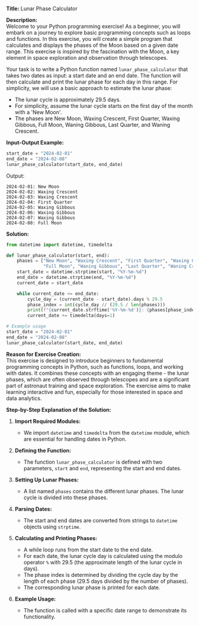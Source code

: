 **Title:** Lunar Phase Calculator

**Description:**  
Welcome to your Python programming exercise! As a beginner, you will embark on a journey to explore basic programming concepts such as loops and functions. In this exercise, you will create a simple program that calculates and displays the phases of the Moon based on a given date range. This exercise is inspired by the fascination with the Moon, a key element in space exploration and observation through telescopes.

Your task is to write a Python function named `lunar_phase_calculator` that takes two dates as input: a start date and an end date. The function will then calculate and print the lunar phase for each day in this range. For simplicity, we will use a basic approach to estimate the lunar phase:

- The lunar cycle is approximately 29.5 days.
- For simplicity, assume the lunar cycle starts on the first day of the month with a 'New Moon'.
- The phases are New Moon, Waxing Crescent, First Quarter, Waxing Gibbous, Full Moon, Waning Gibbous, Last Quarter, and Waning Crescent.

**Input-Output Example:**

```python
start_date = "2024-02-01"
end_date = "2024-02-08"
lunar_phase_calculator(start_date, end_date)
```

Output:

```
2024-02-01: New Moon
2024-02-02: Waxing Crescent
2024-02-03: Waxing Crescent
2024-02-04: First Quarter
2024-02-05: Waxing Gibbous
2024-02-06: Waxing Gibbous
2024-02-07: Waxing Gibbous
2024-02-08: Full Moon
```

**Solution:**

```python
from datetime import datetime, timedelta

def lunar_phase_calculator(start, end):
    phases = ["New Moon", "Waxing Crescent", "First Quarter", "Waxing Gibbous", 
              "Full Moon", "Waning Gibbous", "Last Quarter", "Waning Crescent"]
    start_date = datetime.strptime(start, "%Y-%m-%d")
    end_date = datetime.strptime(end, "%Y-%m-%d")
    current_date = start_date

    while current_date <= end_date:
        cycle_day = (current_date - start_date).days % 29.5
        phase_index = int(cycle_day // (29.5 / len(phases)))
        print(f"{current_date.strftime('%Y-%m-%d')}: {phases[phase_index]}")
        current_date += timedelta(days=1)

# Example usage
start_date = "2024-02-01"
end_date = "2024-02-08"
lunar_phase_calculator(start_date, end_date)
```

**Reason for Exercise Creation:**  
This exercise is designed to introduce beginners to fundamental programming concepts in Python, such as functions, loops, and working with dates. It combines these concepts with an engaging theme - the lunar phases, which are often observed through telescopes and are a significant part of astronaut training and space exploration. The exercise aims to make learning interactive and fun, especially for those interested in space and data analytics.

**Step-by-Step Explanation of the Solution:**

1. **Import Required Modules:**
   - We import `datetime` and `timedelta` from the `datetime` module, which are essential for handling dates in Python.

2. **Defining the Function:**
   - The function `lunar_phase_calculator` is defined with two parameters, `start` and `end`, representing the start and end dates.

3. **Setting Up Lunar Phases:**
   - A list named `phases` contains the different lunar phases. The lunar cycle is divided into these phases.

4. **Parsing Dates:**
   - The start and end dates are converted from strings to `datetime` objects using `strptime`.

5. **Calculating and Printing Phases:**
   - A while loop runs from the start date to the end date.
   - For each date, the lunar cycle day is calculated using the modulo operator `%` with 29.5 (the approximate length of the lunar cycle in days).
   - The phase index is determined by dividing the cycle day by the length of each phase (29.5 days divided by the number of phases).
   - The corresponding lunar phase is printed for each date.

6. **Example Usage:**
   - The function is called with a specific date range to demonstrate its functionality.
